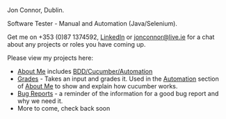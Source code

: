 Jon Connor, Dublin.

Software Tester - Manual and Automation (Java/Selenium).

Get me on +353 (0)87 1374592, <a href="https://www.linkedin.com/in/jonconnordublin/">LinkedIn</a> or jonconnor@live.ie for a chat about any projects or roles you have coming up.

Please view my projects here:

<ul>
    <li><a href="https://jonconnorati.github.io/MyBDD_version1.github.io/">About Me</a> includes <a href="https://jonconnorati.github.io/MyBDD_version1.github.io/bdd.html">BDD/Cucumber/Automation</a></li>
    <li><a href ="https://jonconnorati.github.io/MyBDD_version1.github.io/Grades.html">Grades</a> - Takes an input and grades it. Used in the <a href="https://jonconnorati.github.io/MyBDD_version1.github.io/automation.html">Automation</a> section of <a href="https://jonconnorati.github.io/MyBDD_version1.github.io/">About Me</a> to show and explain how cucumber works.</li>
    <li><a href="https://jonconnorati.github.io/BugReports/">Bug Reports</a> - a reminder of the information for a good bug report and why we need it.</li>
    <li>More to come, check back soon</li>
</ul>

<!---
JonConnorATI/JonConnorATI is a ✨ special ✨ repository because its `README.md` (this file) appears on your GitHub profile.
You can click the Preview link to take a look at your changes.
--->
